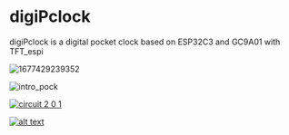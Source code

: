 # digiPclock
digiPclock is a digital pocket clock based on ESP32C3 and GC9A01 with TFT_espi

![1677429239352](https://user-images.githubusercontent.com/59290454/221432257-28760b77-c963-4ed5-8330-7cbce8b4878f.jpeg)

![intro_pock](https://user-images.githubusercontent.com/59290454/221432265-f2b099ac-b7cf-4797-b62b-ad4f66e6c266.jpeg)

[![circuit 2 0 1](https://github.com/vishalsoniindia/digiPclock/assets/59290454/4fc3fd6b-6f85-461f-b69a-9d8de1607d3e)](https://www.youtube.com/watch?v=AAeNH2h8M6g&t=192s)

[![alt text](https://github.com/vishalsoniindia/digiPclock/assets/59290454/4fc3fd6b-6f85-461f-b69a-9d8de1607d3e)](https://www.youtube.com/watch?v=AAeNH2h8M6g&t=192s)
